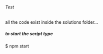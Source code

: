 


###### Test  


all the code exist inside the solutions folder...


##### to start the script type 
   $  npm start
